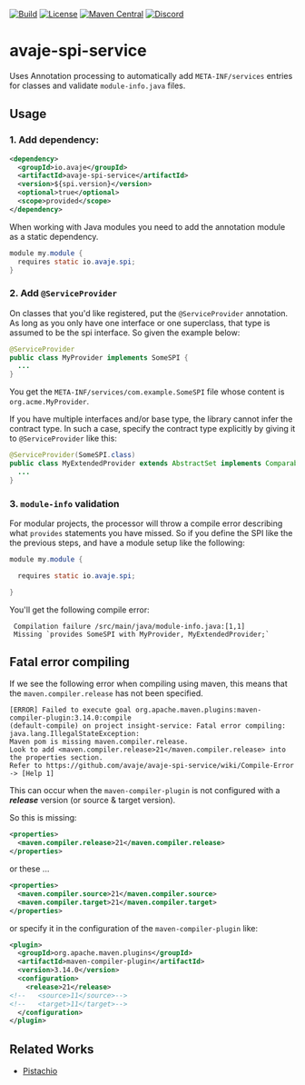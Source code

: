 [![Build](https://github.com/avaje/avaje-spi-service/actions/workflows/build.yml/badge.svg)](https://github.com/avaje/avaje-spi-service/actions/workflows/build.yml)
[![License](https://img.shields.io/badge/License-Apache%202.0-blue.svg)](https://github.com/avaje/avaje-spi-service/blob/master/LICENSE)
[![Maven Central](https://img.shields.io/maven-central/v/io.avaje/avaje-spi-service.svg?label=Maven%20Central)](https://mvnrepository.com/artifact/io.avaje/avaje-spi-service)
[![Discord](https://img.shields.io/discord/1074074312421683250?color=%237289da&label=discord)](https://discord.gg/Qcqf9R27BR)
# avaje-spi-service
Uses Annotation processing to automatically add `META-INF/services` entries for classes and validate `module-info.java` files.

## Usage
### 1. Add dependency:
```xml
<dependency>
  <groupId>io.avaje</groupId>
  <artifactId>avaje-spi-service</artifactId>
  <version>${spi.version}</version>
  <optional>true</optional>
  <scope>provided</scope>
</dependency>
```

When working with Java modules you need to add the annotation module as a static dependency.
```java
module my.module {
  requires static io.avaje.spi;
}
```
### 2. Add `@ServiceProvider`

On classes that you'd like registered, put the `@ServiceProvider` annotation. As long as you only have one interface or one superclass, that type is assumed to be the spi interface. So given the example below:
```java
@ServiceProvider
public class MyProvider implements SomeSPI {
  ...
}
```
You get the `META-INF/services/com.example.SomeSPI` file whose content is `org.acme.MyProvider`.

If you have multiple interfaces and/or base type, the library cannot infer the contract type. In such a case, specify the contract type explicitly by giving it to `@ServiceProvider` like this:

```java
@ServiceProvider(SomeSPI.class)
public class MyExtendedProvider extends AbstractSet implements Comparable, Serializable, SomeSPI {
  ...
}
```

### 3. `module-info` validation
For modular projects, the processor will throw a compile error describing what `provides` statements you have missed. So if you define the SPI like the the previous steps, and have a module setup like the following:
```java
module my.module {

  requires static io.avaje.spi;

}
```
You'll get the following compile error:
```
 Compilation failure /src/main/java/module-info.java:[1,1]
 Missing `provides SomeSPI with MyProvider, MyExtendedProvider;`
```


## Fatal error compiling

If we see the following error when compiling using maven, this means that
the `maven.compiler.release` has not been specified.

```
[ERROR] Failed to execute goal org.apache.maven.plugins:maven-compiler-plugin:3.14.0:compile
(default-compile) on project insight-service: Fatal error compiling: java.lang.IllegalStateException:
Maven pom is missing maven.compiler.release.
Look to add <maven.compiler.release>21</maven.compiler.release> into the properties section.
Refer to https://github.com/avaje/avaje-spi-service/wiki/Compile-Error -> [Help 1]
```

This can occur when the `maven-compiler-plugin` is not configured with a **_release_** version
(or source & target version).

So this is missing:
```xml
<properties>
  <maven.compiler.release>21</maven.compiler.release>
</properties>
```

or these ...
```xml
<properties>
  <maven.compiler.source>21</maven.compiler.source>
  <maven.compiler.target>21</maven.compiler.target>
</properties>
```
or specify it in the configuration of the `maven-compiler-plugin` like:

```xml
<plugin>
  <groupId>org.apache.maven.plugins</groupId>
  <artifactId>maven-compiler-plugin</artifactId>
  <version>3.14.0</version>
  <configuration>
    <release>21</release>
<!--   <source>11</source>-->
<!--   <target>11</target>-->
  </configuration>
</plugin>
```

## Related Works
- [Pistachio](https://github.com/jstachio/pistachio)

